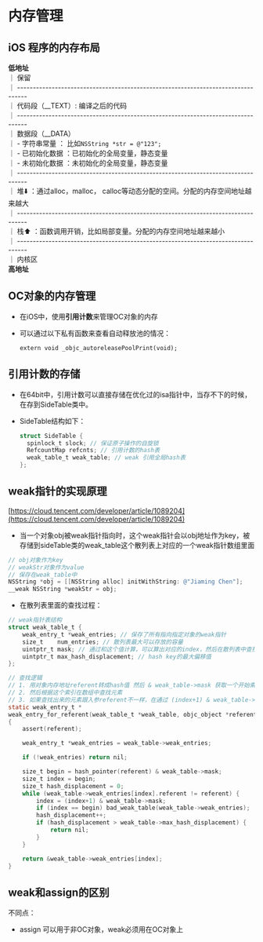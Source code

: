 # 内存管理

## iOS 程序的内存布局

**低地址**  
｜ 保留  
｜ ---------------------------------------------------------------------------------  
｜ 代码段（\_\_TEXT）: 编译之后的代码  
｜ ---------------------------------------------------------------------------------  
｜ 数据段（\_\_DATA）  
｜ - 字符串常量 ： 比如`NSString *str = @"123";`  
｜ - 已初始化数据 ：已初始化的全局变量，静态变量  
｜ - 未初始化数据 ：未初始化的全局变量，静态变量  
｜ ---------------------------------------------------------------------------------  
｜ 堆⬇️ ：通过alloc，malloc， calloc等动态分配的空间。分配的内存空间地址越来越大  
｜ ---------------------------------------------------------------------------------  
｜ 栈⬆️ ：函数调用开销，比如局部变量。分配的内存空间地址越来越小  
｜ ---------------------------------------------------------------------------------  
｜ 内核区  
**高地址**

## OC对象的内存管理

* 在iOS中，使用**引用计数**来管理OC对象的内存
* 可以通过以下私有函数来查看自动释放池的情况：

  `extern void _objc_autoreleasePoolPrint(void);`

## 引用计数的存储

* 在64bit中，引用计数可以直接存储在优化过的isa指针中，当存不下的时候，在存到SideTable类中。
* SideTable结构如下：

  ```objectivec
  struct SideTable {
    spinlock_t slock; // 保证原子操作的自旋锁
    RefcountMap refcnts; // 引用计数的hash表
    weak_table_t weak_table; // weak 引用全局hash表
  };
  ```

## weak指针的实现原理

[https://cloud.tencent.com/developer/article/1089204](https://cloud.tencent.com/developer/article/1089204)

* 当一个对象obj被weak指针指向时，这个weak指针会以obj地址作为key，被存储到sideTable类的weak\_table这个散列表上对应的一个weak指针数组里面

```objectivec
// obj对象作为key
// weakStr对象作为value
// 保存在weak_table中
NSString *obj = [[NSString alloc] initWithString: @"Jiaming Chen"];
__weak NSString *weakStr = obj;
```

* 在散列表里面的查找过程：

```objectivec
// weak指针表结构
struct weak_table_t {
    weak_entry_t *weak_entries; // 保存了所有指向指定对象的weak指针
    size_t    num_entries; // 散列表最大可以存放的容量
    uintptr_t mask; // 通过和这个值计算，可以算出对应的index，然后在散列表中查找元素
    uintptr_t max_hash_displacement; // hash key的最大偏移值
};

// 查找逻辑
// 1. 用对象内存地址referent转成hash值 然后 & weak_table->mask 获取一个开始索引
// 2. 然后根据这个索引在数组中查找元素
// 3. 如果查找出来的元素跟入参referent不一样，在通过 (index+1) & weak_table->mask 重新计算index，重新查找，直到查到对应的对象
static weak_entry_t *
weak_entry_for_referent(weak_table_t *weak_table, objc_object *referent)
{
    assert(referent);

    weak_entry_t *weak_entries = weak_table->weak_entries;

    if (!weak_entries) return nil;

    size_t begin = hash_pointer(referent) & weak_table->mask;
    size_t index = begin;
    size_t hash_displacement = 0;
    while (weak_table->weak_entries[index].referent != referent) {
        index = (index+1) & weak_table->mask;
        if (index == begin) bad_weak_table(weak_table->weak_entries);
        hash_displacement++;
        if (hash_displacement > weak_table->max_hash_displacement) {
            return nil;
        }
    }  

    return &weak_table->weak_entries[index];
}
```

## weak和assign的区别

不同点：

* assign 可以用于非OC对象，weak必须用在OC对象上


